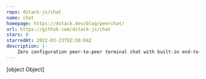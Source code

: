 ```yaml
---
repo: dstack-js/chat
name: chat
homepage: https://dstack.dev/blog/peerchat/
url: https://github.com/dstack-js/chat
stars: 8
starredAt: 2022-03-23T02:50:04Z
description: |-
    Zero configuration peer-to-peer terminal chat with built-in end-to-end encryption working on DStack
---
```


[object Object]

